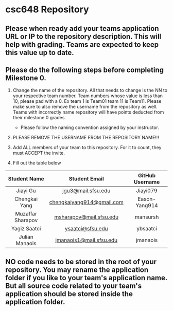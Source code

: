 # csc648 Repository

## Please when ready add your teams application URL or IP to the repository description. This will help with grading. Teams are expected to keep this value up to date.

## Please do the following steps before completing Milestone 0.
1. Change the name of the repository. All that needs to change is the NN to your respective team number. Team numbers whose value is less than 10, please pad with a 0. Ex team 1 is Team01 team 11 is Team11. Please make sure to also remove the username from the repository as well. Teams with incorrectly name repository will have points deducted from their milestone 0 grades.
      - Please follow the naming convention assigned by your instructor.

1. PLEASE REMOVE THE USERNAME FROM THE REPOSITORY NAME!!!

2. Add ALL members of your team to this repository. For it to count, they must ACCEPT the invite.

3. Fill out the table below


| Student Name |   Student Email    | GitHub Username |
|    :---:     |      :---:         |     :---:       |
|   Jiayi Gu   | jgu3@mail.sfsu.edu |    Jiayi079     |
| Chengkai Yang | chengkaiyang914@gmail.com | Eason-Yang914 |
| Muzaffar Sharapov|msharapov@mail.sfsu.edu| mansursh |
| Yagiz Saatci |ysaatci@sfsu.edu   |    ybsaatci     |
| Julian Manaois     |   jmanaois1@mail.sfsu.edu                 |  jmanaois               |

## NO code needs to be stored in the root of your repository. You may rename the application folder if you like to your team's application name. But all source code related to your team's application should be stored inside the application folder.
